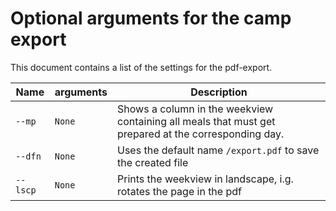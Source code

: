 # Optional arguments for the camp export

This document contains a list of the settings for the pdf-export.

Name | arguments | Description
--- | --- | ---
`--mp` |  `None` | Shows a column in the weekview containing all meals that must get prepared at the corresponding day.
`--dfn` | `None` | Uses the default name `/export.pdf` to save the created file
`--lscp` | `None` | Prints the weekview in landscape, i.g. rotates the page in the pdf